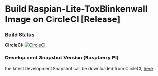 # Build Raspian-Lite-ToxBlinkenwall Image on CircleCI [Release]

### Build Status

**CircleCI:** [![CircleCI](https://circleci.com/gh/zoff99/ToxBlinkenwall_raspi_lite_image/tree/release.png?style=badge)](https://circleci.com/gh/zoff99/ToxBlinkenwall_raspi_lite_image)

### Development Snapshot Version (Raspberry PI)

the latest Development Snapshot can be downloaded from CircleCI, [here](https://circleci.com/api/v1.1/project/github/zoff99/ToxBlinkenwall_raspi_lite_image/latest/artifacts/0/deploy/image-Raspbian-lite.zip?filter=successful&branch=release)
